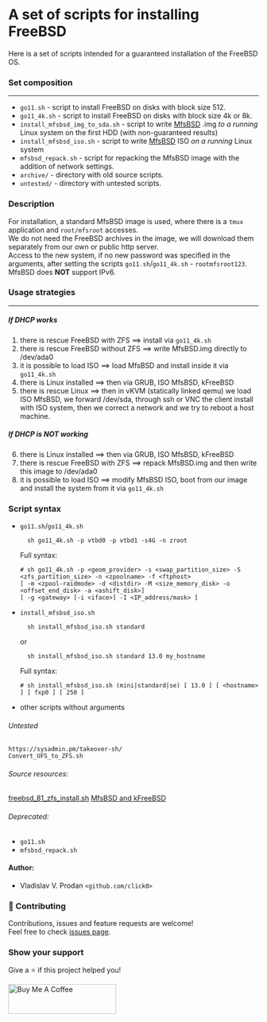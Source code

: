# A set of scripts for installing FreeBSD
Here is a set of scripts intended for a guaranteed installation of the FreeBSD OS.

### Set composition
***
- `go11.sh` - script to install FreeBSD on disks with block size 512.
- `go11_4k.sh` - script to install FreeBSD on disks with block size 4k or 8k.
- `install_mfsbsd_img_to_sda.sh` - script to write [MfsBSD](https://mfsbsd.vx.sk) .img _to a running_ Linux system on the first HDD (with non-guaranteed results)
- `install_mfsbsd_iso.sh` - script to write [MfsBSD](https://mfsbsd.vx.sk) ISO _on a running_ Linux system
- `mfsbsd_repack.sh` - script for repacking the MfsBSD image with the addition of network settings.
- `archive/` - directory with old source scripts.
- `untested/` - directory with untested scripts.

### Description

For installation, a standard MfsBSD image is used, where there is a `tmux` application and `root/mfsroot` accesses.  
We do not need the FreeBSD archives in the image, we will download them separately from our own or public http server.  
Access to the new system, if no new password was specified in the arguments, after setting the scripts `go11.sh`/`go11_4k.sh` - `rootmfsroot123`.  
MfsBSD does **NOT** support IPv6.

### Usage strategies
***

##### If DHCP works

1. there is rescue FreeBSD with ZFS ==> install via `go11_4k.sh`
2. there is rescue FreeBSD without ZFS ==> write MfsBSD.img directly to /dev/ada0
3. it is possible to load ISO ==> load MfsBSD and install inside it via `go11_4k.sh`
4. there is Linux installed ==> then via GRUB, ISO MfsBSD, kFreeBSD
5. there is rescue Linux ==> then in vKVM (statically linked qemu) we load ISO MfsBSD, we forward /dev/sda, through ssh or VNC the client install with ISO system, then we correct a network and we try to reboot a host machine.

##### If DHCP is **NOT** working

6. there is Linux installed ==> then via GRUB, ISO MfsBSD, kFreeBSD
7. there is rescue FreeBSD with ZFS ==> repack MfsBSD.img and then write this image to /dev/ada0
8. it is possible to load ISO ==> modify MfsBSD ISO, boot from our image and install the system from it via `go11_4k.sh`

### Script syntax

- `go11.sh`/`go11_4k.sh`
  
        sh go11_4k.sh -p vtbd0 -p vtbd1 -s4G -n zroot

    Full syntax:
    ```
    # sh go11_4k.sh -p <geom_provider> -s <swap_partition_size> -S <zfs_partition_size> -n <zpoolname> -f <ftphost>
    [ -m <zpool-raidmode> -d <distdir> -M <size_memory_disk> -o <offset_end_disk> -a <ashift_disk>]
    [ -g <gateway> [-i <iface>] -I <IP_address/mask> ]
    ```

- `install_mfsbsd_iso.sh`

        sh install_mfsbsd_iso.sh standard
    or
 
        sh install_mfsbsd_iso.sh standard 13.0 my_hostname
    Full syntax:
    ```
    # sh install_mfsbsd_iso.sh (mini|standard|se) [ 13.0 ] [ <hostname> ] [ fxp0 ] [ 250 ]
    ```

- other scripts without arguments


###### Untested
    https://sysadmin.pm/takeover-sh/
    Convert_UFS_to_ZFS.sh

###### Source resources:
[freebsd_81_zfs_install.sh](https://github.com/clickbg/scripts/blob/c5c90b8475ba32337de9fdb8808113d32f922454/FreeBSD/freebsd_81_zfs_install.sh)
[MfsBSD and kFreeBSD](https://forums.freebsd.org/threads/tip-booting-mfsbsd-iso-file-from-grub2-depenguination.46480/)

###### Deprecated:
- `go11.sh`
- `mfsbsd_repack.sh`

#### Author:

- Vladislav V. Prodan `<github.com/click0>`

### 🤝 Contributing

Contributions, issues and feature requests are welcome!<br />Feel free to check [issues page](https://github.com/click0/domain-check-2/issues).

### Show your support

Give a ⭐ if this project helped you!

<a href="https://www.buymeacoffee.com/click0" target="_blank"><img src="https://cdn.buymeacoffee.com/buttons/v2/default-orange.png" alt="Buy Me A Coffee" style="height: 60px !important;width: 217px !important;" ></a>
